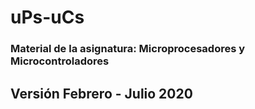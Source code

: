 # uPs-uCs

### Material de la asignatura: Microprocesadores y Microcontroladores
## 
## Versión Febrero - Julio 2020

